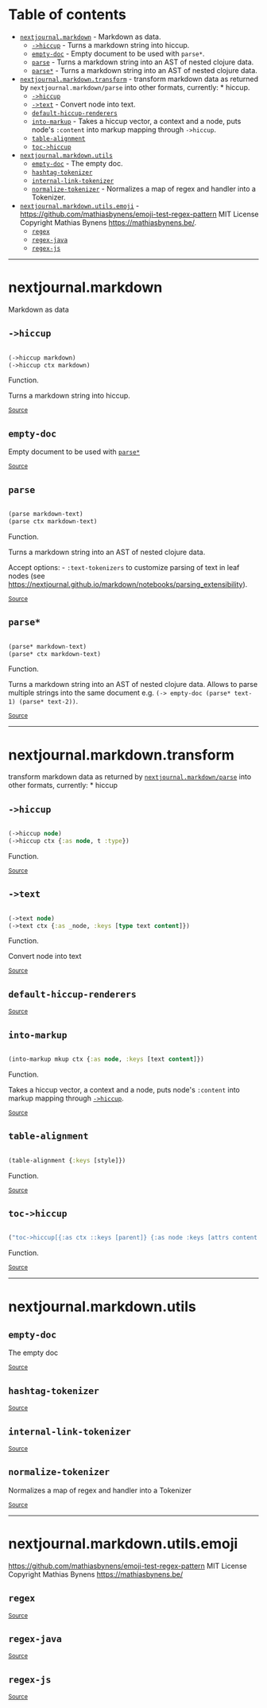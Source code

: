 # Table of contents
-  [`nextjournal.markdown`](#nextjournal.markdown)  - Markdown as data.
    -  [`->hiccup`](#nextjournal.markdown/->hiccup) - Turns a markdown string into hiccup.
    -  [`empty-doc`](#nextjournal.markdown/empty-doc) - Empty document to be used with <code>parse*</code>.
    -  [`parse`](#nextjournal.markdown/parse) - Turns a markdown string into an AST of nested clojure data.
    -  [`parse*`](#nextjournal.markdown/parse*) - Turns a markdown string into an AST of nested clojure data.
-  [`nextjournal.markdown.transform`](#nextjournal.markdown.transform)  - transform markdown data as returned by <code>nextjournal.markdown/parse</code> into other formats, currently: * hiccup.
    -  [`->hiccup`](#nextjournal.markdown.transform/->hiccup)
    -  [`->text`](#nextjournal.markdown.transform/->text) - Convert node into text.
    -  [`default-hiccup-renderers`](#nextjournal.markdown.transform/default-hiccup-renderers)
    -  [`into-markup`](#nextjournal.markdown.transform/into-markup) - Takes a hiccup vector, a context and a node, puts node's <code>:content</code> into markup mapping through <code>-&gt;hiccup</code>.
    -  [`table-alignment`](#nextjournal.markdown.transform/table-alignment)
    -  [`toc->hiccup`](#nextjournal.markdown.transform/toc->hiccup)
-  [`nextjournal.markdown.utils`](#nextjournal.markdown.utils) 
    -  [`empty-doc`](#nextjournal.markdown.utils/empty-doc) - The empty doc.
    -  [`hashtag-tokenizer`](#nextjournal.markdown.utils/hashtag-tokenizer)
    -  [`internal-link-tokenizer`](#nextjournal.markdown.utils/internal-link-tokenizer)
    -  [`normalize-tokenizer`](#nextjournal.markdown.utils/normalize-tokenizer) - Normalizes a map of regex and handler into a Tokenizer.
-  [`nextjournal.markdown.utils.emoji`](#nextjournal.markdown.utils.emoji)  - https://github.com/mathiasbynens/emoji-test-regex-pattern MIT License Copyright Mathias Bynens <https://mathiasbynens.be/>.
    -  [`regex`](#nextjournal.markdown.utils.emoji/regex)
    -  [`regex-java`](#nextjournal.markdown.utils.emoji/regex-java)
    -  [`regex-js`](#nextjournal.markdown.utils.emoji/regex-js)

-----
# <a name="nextjournal.markdown">nextjournal.markdown</a>


Markdown as data




## <a name="nextjournal.markdown/->hiccup">`->hiccup`</a>
``` clojure

(->hiccup markdown)
(->hiccup ctx markdown)
```
Function.

Turns a markdown string into hiccup.
<p><sub><a href="https://github.com/nextjournal/markdown/blob/main/src/nextjournal/markdown.cljc#L48-L55">Source</a></sub></p>

## <a name="nextjournal.markdown/empty-doc">`empty-doc`</a>




Empty document to be used with [`parse*`](#nextjournal.markdown/parse*)
<p><sub><a href="https://github.com/nextjournal/markdown/blob/main/src/nextjournal/markdown.cljc#L8-L10">Source</a></sub></p>

## <a name="nextjournal.markdown/parse">`parse`</a>
``` clojure

(parse markdown-text)
(parse ctx markdown-text)
```
Function.

Turns a markdown string into an AST of nested clojure data.

  Accept options:
    - `:text-tokenizers` to customize parsing of text in leaf nodes (see https://nextjournal.github.io/markdown/notebooks/parsing_extensibility).
  
<p><sub><a href="https://github.com/nextjournal/markdown/blob/main/src/nextjournal/markdown.cljc#L22-L37">Source</a></sub></p>

## <a name="nextjournal.markdown/parse*">`parse*`</a>
``` clojure

(parse* markdown-text)
(parse* ctx markdown-text)
```
Function.

Turns a markdown string into an AST of nested clojure data.
  Allows to parse multiple strings into the same document
  e.g. `(-> empty-doc (parse* text-1) (parse* text-2))`.
<p><sub><a href="https://github.com/nextjournal/markdown/blob/main/src/nextjournal/markdown.cljc#L12-L20">Source</a></sub></p>

-----
# <a name="nextjournal.markdown.transform">nextjournal.markdown.transform</a>


transform markdown data as returned by [`nextjournal.markdown/parse`](#nextjournal.markdown/parse) into other formats, currently:
     * hiccup




## <a name="nextjournal.markdown.transform/->hiccup">`->hiccup`</a>
``` clojure

(->hiccup node)
(->hiccup ctx {:as node, t :type})
```
Function.
<p><sub><a href="https://github.com/nextjournal/markdown/blob/main/src/nextjournal/markdown/transform.cljc#L153-L162">Source</a></sub></p>

## <a name="nextjournal.markdown.transform/->text">`->text`</a>
``` clojure

(->text node)
(->text ctx {:as _node, :keys [type text content]})
```
Function.

Convert node into text
<p><sub><a href="https://github.com/nextjournal/markdown/blob/main/src/nextjournal/markdown/transform.cljc#L8-L14">Source</a></sub></p>

## <a name="nextjournal.markdown.transform/default-hiccup-renderers">`default-hiccup-renderers`</a>



<p><sub><a href="https://github.com/nextjournal/markdown/blob/main/src/nextjournal/markdown/transform.cljc#L71-L151">Source</a></sub></p>

## <a name="nextjournal.markdown.transform/into-markup">`into-markup`</a>
``` clojure

(into-markup mkup ctx {:as node, :keys [text content]})
```
Function.

Takes a hiccup vector, a context and a node, puts node's `:content` into markup mapping through [`->hiccup`](#nextjournal.markdown.transform/->hiccup).
<p><sub><a href="https://github.com/nextjournal/markdown/blob/main/src/nextjournal/markdown/transform.cljc#L30-L37">Source</a></sub></p>

## <a name="nextjournal.markdown.transform/table-alignment">`table-alignment`</a>
``` clojure

(table-alignment {:keys [style]})
```
Function.
<p><sub><a href="https://github.com/nextjournal/markdown/blob/main/src/nextjournal/markdown/transform.cljc#L21-L24">Source</a></sub></p>

## <a name="nextjournal.markdown.transform/toc->hiccup">`toc->hiccup`</a>
``` clojure

("toc->hiccup[{:as ctx ::keys [parent]} {:as node :keys [attrs content children]}]")
```
Function.
<p><sub><a href="https://github.com/nextjournal/markdown/blob/main/src/nextjournal/markdown/transform.cljc#L39-L51">Source</a></sub></p>

-----
# <a name="nextjournal.markdown.utils">nextjournal.markdown.utils</a>






## <a name="nextjournal.markdown.utils/empty-doc">`empty-doc`</a>




The empty doc
<p><sub><a href="https://github.com/nextjournal/markdown/blob/main/src/nextjournal/markdown/utils.cljc#L5-L7">Source</a></sub></p>

## <a name="nextjournal.markdown.utils/hashtag-tokenizer">`hashtag-tokenizer`</a>



<p><sub><a href="https://github.com/nextjournal/markdown/blob/main/src/nextjournal/markdown/utils.cljc#L13-L13">Source</a></sub></p>

## <a name="nextjournal.markdown.utils/internal-link-tokenizer">`internal-link-tokenizer`</a>



<p><sub><a href="https://github.com/nextjournal/markdown/blob/main/src/nextjournal/markdown/utils.cljc#L15-L15">Source</a></sub></p>

## <a name="nextjournal.markdown.utils/normalize-tokenizer">`normalize-tokenizer`</a>




Normalizes a map of regex and handler into a Tokenizer
<p><sub><a href="https://github.com/nextjournal/markdown/blob/main/src/nextjournal/markdown/utils.cljc#L9-L11">Source</a></sub></p>

-----
# <a name="nextjournal.markdown.utils.emoji">nextjournal.markdown.utils.emoji</a>


https://github.com/mathiasbynens/emoji-test-regex-pattern
  MIT License
  Copyright Mathias Bynens <https://mathiasbynens.be/>




## <a name="nextjournal.markdown.utils.emoji/regex">`regex`</a>



<p><sub><a href="https://github.com/nextjournal/markdown/blob/main/src/nextjournal/markdown/utils/emoji.cljc#L13-L14">Source</a></sub></p>

## <a name="nextjournal.markdown.utils.emoji/regex-java">`regex-java`</a>



<p><sub><a href="https://github.com/nextjournal/markdown/blob/main/src/nextjournal/markdown/utils/emoji.cljc#L7-L8">Source</a></sub></p>

## <a name="nextjournal.markdown.utils.emoji/regex-js">`regex-js`</a>



<p><sub><a href="https://github.com/nextjournal/markdown/blob/main/src/nextjournal/markdown/utils/emoji.cljc#L11-L11">Source</a></sub></p>

